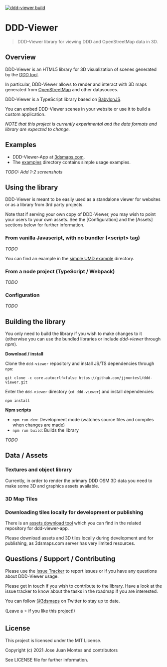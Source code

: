 [![ddd-viewer build](https://github.com/jjmontesl/ddd-viewer/actions/workflows/build.yml/badge.svg?branch=master)](https://github.com/jjmontesl/ddd-viewer/actions/workflows/build.yml)

# DDD-Viewer

<p align="center">
  <!--
  <a href="#" target="_blank">
   <img alt="Version" src="https://img.shields.io/badge/version-0.5.0-blue.svg?cacheSeconds=2592000" />
    </a>
    -->
 </p>

> DDD-Viewer library for viewing DDD and OpenStreetMap data in 3D.


## Overview

DDD-Viewer is an HTML5 library for 3D visualization of scenes generated by the [DDD tool](https://github.com/jjmontesl/ddd).

In particular, DDD-Viewer allows to render and interact with 3D maps generated from [OpenStreetMap](https://www.openstreetmap.org/) and other datasouces.

DDD-Viewer is a TypeScript library based on [BabylonJS](https://www.babylonjs.com/).

You can embed DDD-Viewer scenes in your website or use it to build a custom application.

*NOTE that this project is currently experimental and the data formats and library are expected to change.*


## Examples

- DDD-Viewer-App at [3dsmaps.com](https://3dsmaps.com).
- The [examples](examples/) directory contains simple usage examples.

*TODO: Add 1-2 screenshots*


## Using the library

DDD-Viewer is meant to be easily used as a standalone viewer for websites or
as a library from 3rd party projects.

Note that if serving your own copy of DDD-Viewer, you may wish to point your users to your own
assets. See the [Configuration] and the [Assets] sections below for further information.


### From vanilla Javascript, with no bundler (\<script\> tag)

*TODO*

You can find an example in the [simple UMD example](examples/simple) directory.

### From a node project (TypeScript / Webpack)

*TODO*

### Configuration

*TODO*


## Building the library

You only need to build the library if you wish to make changes to it
(otherwise you can use the bundled libraries or include *ddd-viewer* through *npm*).

**Download / install**

Clone the `ddd-viewer` repository and install JS/TS dependencies through `npm`:

    git clone -c core.autocrlf=false https://github.com/jjmontesl/ddd-viewer.git

Enter the `ddd-viewer` directory (`cd ddd-viewer`) and install dependencies:

    npm install

**Npm scripts**

 - `npm run dev`: Development mode (watches source files and compiles when changes are made)
 - `npm run build`: Builds the library
<!--
 - `npm run test`: Runs a test.
 - `npm run lint`: Runs eslint to check sintax.
 - `npm run prepare`: Prepare module for production.
 -->

*TODO*


## Data / Assets

### Textures and object library

Currently, in order to render the primary DDD OSM 3D data you need to make some 3D and graphics assets available.

### 3D Map Tiles


### Downloading tiles locally for development or publishing

There is an [assets download tool](https://github.com/jjmontesl/ddd-viewer-app/tree/master/tools/downloader)
which you can find in the related repository for ddd-viewer-app.

Please download assets and 3D tiles locally during development and for publishing, as 3dsmaps.com server
has very limited resources.

## Questions / Support / Contributing

Please use the [Issue Tracker]() to report issues or if you have any questions
about DDD-Viewer usage.

Please get in touch if you wish to contribute to the library. Have a look at the
issue tracker to know about the tasks in the roadmap if you are interested.

You can follow [@3dsmaps](https://twitter.com/3dsmaps) on Twitter to stay up to date.

(Leave a ⭐️ if you like this project!)


## License

This project is licensed under the MIT License.

Copyright (c) 2021 Jose Juan Montes and contributors

See LICENSE file for further information.

